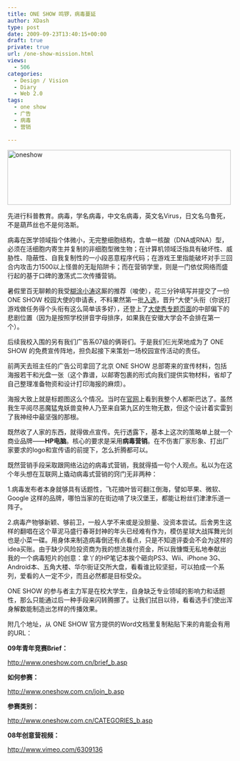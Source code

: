 ```yaml
---
title: ONE SHOW 鸣锣，病毒蔓延
author: XDash
type: post
date: 2009-09-23T13:40:15+00:00
draft: true
private: true
url: /one-show-mission.html
views:
  - 506
categories:
  - Design / Vision
  - Diary
  - Web 2.0
tags:
  - one show
  - 广告
  - 病毒
  - 营销

---
```

<img loading="lazy" decoding="async" class="alignnone size-full wp-image-1670" title="oneshow" src="http://www.fanbing.net/wp-content/uploads/2009/09/oneshow.jpg" alt="oneshow" width="500" height="123" srcset="http://xdash.one/wp-content/uploads/2009/09/oneshow.jpg 500w, http://xdash.one/wp-content/uploads/2009/09/oneshow-300x73.jpg 300w" sizes="(max-width: 500px) 100vw, 500px" />

先进行科普教育。病毒，学名病毒，中文名病毒，英文名Virus，日文名乌鲁死，不是葫芦丝也不是何洛斯。

病毒在医学领域指个体微小，无完整细胞结构，含单一核酸（DNA或RNA）型，必须在活细胞内寄生并复制的非细胞型微生物；在计算机领域泛指具有破坏性、威胁性、隐蔽性、自我复制性的一小段恶意程序代码；在游戏王里指能破坏对手三回合内攻击力1500以上怪兽的无耻陷阱卡；而在营销学里，则是一门依仗网络而盛行起的基于口碑的激荡式二次传播营销。

暑假里百无聊赖的我受<a href="http://www.taopole.com" target="_blank">糊涂小涛</a>这厮的推荐（唆使），花三分钟填写并提交了一份 ONE SHOW 校园大使的申请表，不料果然第一批<a href="http://www.oneshow.com.cn/09zhaomu.asp" target="_blank">入选</a>，晋升“大使”头衔（你说打游戏做任务得个头衔有这么简单该多好），还登上了<a href="http://www.oneshow.com.cn/09amb.asp" target="_blank">大使秀专题页面</a>的中部偏下的悲剧位置（因为是按照学校拼音字母排序，如果我在安徽大学会不会排在第一个）。

后续我校入围的另有我们广告系07级的俩哥们。于是我们仨光荣地成为了 ONE SHOW 的免费宣传阵地，担负起接下来策划一场校园宣传活动的责任。

<!--more-->

前两天去班主任的广告公司拿回了北京 ONE SHOW 总部寄来的宣传材料，包括海报若干和光盘一张（这个靠谱，以邮寄包裹的形式向我们提供实物材料，省却了自己整理准备物资和设计打印海报的麻烦）。

海报大致上就是标题图这么个情况。当时在<a href="http://blog.oneshow.com.cn/" target="_blank">官网</a>上看到我整个人都斯巴达了。虽然我生平阅尽恶魔猛鬼妖兽变种人乃至来自第九区的生物无数，但这个设计着实雷到了我神经中最坚强的那根。

既然收了人家的东西，就得做点宣传。先行透露下，基本上这次的策略单上就一个商业品牌——**HP电脑**。核心的要求是采用**病毒营销**。在不伤害厂家形象、打出厂家要求的logo和宣传语的前提下，怎么折腾都可以。

既然营销手段采取跟网络沾边的病毒式营销，我就得插一句个人观点。私以为在这个年头想在互联网上撬动病毒式营销的窍门无非两种：

1.病毒发布者本身就够具有话题性，飞花摘叶皆可翻江倒海，譬如苹果、微软、Google 这样的品牌，哪怕当家的在街边啃了块汉堡王，都能让粉丝们津津乐道一阵子。

2.病毒产物够新颖、够前卫，一般人学不来或是没胆量、没资本尝试。后舍男生这样的翻唱在这个草泥马盛行春哥封神的年头已经难有作为，模仿星球大战挥舞光剑也是小菜一碟。用身体来制造病毒倒还有点看点，只是不知道评委会不会为这样的idea买账。由于缺少风险投资商为我的想法拨付资金，所以我慷慨无私地奉献出我的一个病毒短片的创意：拿丫的HP笔记本挨个砸向PS3、Wii、iPhone 3G、Android本、五角大楼、华尔街证交所大盘，看看谁比较坚挺，可以拍成一个系列，爱看的人一定不少，而且必然都是目标受众。

ONE SHOW 的参与者主力军是在校大学生，自身缺乏专业领域的影响力和话题性，那么只能通过后一种手段来闪转腾挪了。让我们拭目以待，看看选手们使出浑身解数能制造出怎样的传播效果。

附几个地址，从 ONE SHOW 官方提供的Word文档里复制粘贴下来的肯能会有用的URL：

**09年青年竞赛Brief：**

<a href="http://www.oneshow.com.cn/brief_b.asp" target="_blank">http://www.oneshow.com.cn/brief_b.asp</a>

**如何参赛：**

<a href="http://www.oneshow.com.cn/join_b.asp" target="_blank">http://www.oneshow.com.cn/join_b.asp</a>

**参赛类别：**

<a href="http://www.oneshow.com.cn/CATEGORIES_b.asp" target="_blank">http://www.oneshow.com.cn/CATEGORIES_b.asp</a>

**08年创意营视频：**

<a href="http://www.vimeo.com/6309136" target="_blank">http://www.vimeo.com/6309136</a>
